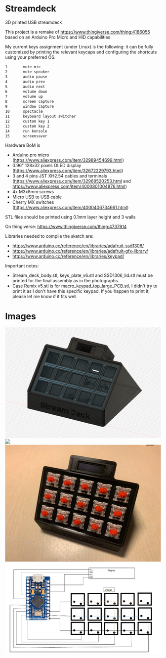 # Streamdeck
3D printed USB streamdeck

This project is a remake of https://www.thingiverse.com/thing:4186055 based on an Arduino Pro Micro and HID capabilities

My current keys assignment (under Linux) is the following: it can be fully customized by printing the relevant keycaps and configuring the shortcuts using your preferred OS.

```
1       mute mic
2       mute speaker
3       audio pause
4       audio prev
5       audio next
6       volume down
7       volume up
8       screen capture
9       window capture
10      spectacle
11      keyboard layout switcher
12      custom key 1
13      custom key 2
14      run konsole
15      screensaver
```

Hardware BoM is
- Arduino pro micro (https://www.aliexpress.com/item/32989454699.html)
- 0.96" 128x32 pixels OLED display (https://www.aliexpress.com/item/32672229793.html)
- 3 and 4 pins JST XH2.54 cables and terminals (https://www.aliexpress.com/item/32968520253.html and https://www.aliexpress.com/item/4000801004876.html)
- 4x M3x8mm screws
- Micro USB to USB cable
- Cherry MX switches (https://www.aliexpress.com/item/4000406734661.html)

STL files should be printed using 0.1mm layer height and 3 walls

On thingiverse: https://www.thingiverse.com/thing:4737914

Libraries needed to compile the sketch are:
- https://www.arduino.cc/reference/en/libraries/adafruit-ssd1306/
- https://www.arduino.cc/reference/en/libraries/adafruit-gfx-library/
- https://www.arduino.cc/reference/en/libraries/keypad/

Important notes:
- Stream_deck_body.stl, keys_plate_v6.stl and SSD1306_lid.stl must be printed for the final assembly as in the photographs.
- Case Remix v5.stl is for macro_keypad_top_large_PCB.stl, I didn't try to print it as I don't have this specific keypad. If you happen to print it, please let me know if it fits well.

# Images

<img src="./images/1.png"/>

<img src="./images/2.png"/>

<img src="./images/IMG_0758.jpg"/>

<img src="./images/schematics.png"/>
